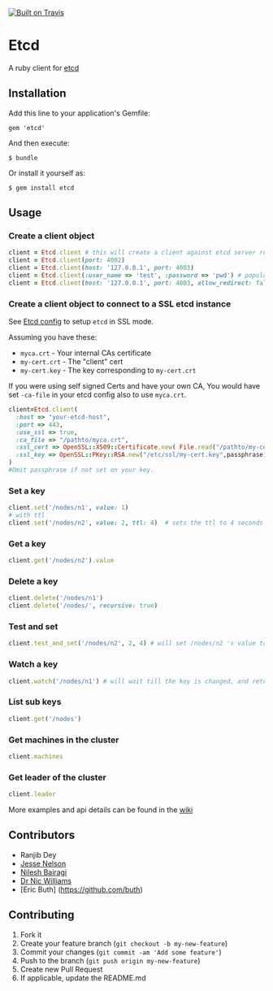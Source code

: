 [![Built on Travis](https://secure.travis-ci.org/ranjib/etcd-ruby.png?branch=master)](http://travis-ci.org/ranjib/etcd-ruby)
# Etcd

A ruby client for [etcd](https://github.com/coreos/etcd)
## Installation

Add this line to your application's Gemfile:

    gem 'etcd'

And then execute:

    $ bundle

Or install it yourself as:

    $ gem install etcd

## Usage
### Create a client object
```ruby
client = Etcd.client # this will create a client against etcd server running on localhost on port 4001
client = Etcd.client(port: 4002)
client = Etcd.client(host: '127.0.0.1', port: 4003)
client = Etcd.client(:user_name => 'test', :password => 'pwd') # populates the authentication header for basic HTTP auth with user name and password (useful for proxied connections)
client = Etcd.client(host: '127.0.0.1', port: 4003, allow_redirect: false) # wont let you run sensitive commands on non-leader machines, default is true
```

### Create a client object to connect to a SSL etcd instance

See [Etcd config](https://github.com/coreos/etcd/blob/master/Documentation/configuration.md) to setup `etcd` in SSL mode.

Assuming you have these:
* `myca.crt` - Your internal CAs certificate
* `my-cert.crt` - The "client" cert
* `my-cert.key` - The key corresponding to `my-cert.crt`

If you were using self signed Certs and have your own CA, You would have set `-ca-file` in your etcd config also to use `myca.crt`.

```ruby
client=Etcd.client(
  :host => "your-etcd-host",
  :port => 443,
  :use_ssl => true,
  :ca_file => "/pathto/myca.crt",
  :ssl_cert => OpenSSL::X509::Certificate.new( File.read("/pathto/my-cert.crt") ),
  :ssl_key => OpenSSL::PKey::RSA.new("/etc/ssl/my-cert.key",passphrase)
)
#Omit passphrase if not set on your key.
```


### Set a key
```ruby
client.set('/nodes/n1', value: 1)
# with ttl
client.set('/nodes/n2', value: 2, ttl: 4)  # sets the ttl to 4 seconds
```
### Get a key
```ruby
client.get('/nodes/n2').value

```
### Delete a key
```ruby
client.delete('/nodes/n1')
client.delete('/nodes/', recursive: true)
```

### Test and set
```ruby
client.test_and_set('/nodes/n2', 2, 4) # will set /nodes/n2 's value to 2 only if its previous value was 4

```

### Watch a key
```ruby
client.watch('/nodes/n1') # will wait till the key is changed, and return once its changed
```

### List sub keys
```ruby
client.get('/nodes')
```

### Get machines in the cluster
```ruby
client.machines
```

### Get leader of the cluster
```ruby
client.leader
```
More examples and api details can be found in the [wiki](https://github.com/ranjib/etcd-ruby/wiki)

## Contributors 
* Ranjib Dey
* [Jesse Nelson](https://github.com/spheromak)
* [Nilesh Bairagi](https://github.com/Bairagi)
* [Dr Nic Williams](https://github.com/drnic)
* [Eric Buth] (https://github.com/buth)


## Contributing

1. Fork it
2. Create your feature branch (`git checkout -b my-new-feature`)
3. Commit your changes (`git commit -am 'Add some feature'`)
4. Push to the branch (`git push origin my-new-feature`)
5. Create new Pull Request
6. If applicable, update the README.md
